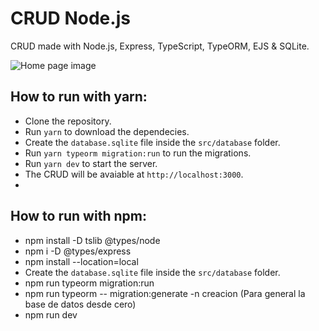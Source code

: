 # CRUD Node.js
CRUD made with Node.js, Express, TypeScript, TypeORM, EJS &amp; SQLite.

![Home page image](https://github.com/sinvalbsneto/crud_nodejs/blob/main/public/img/home.png)

## How to run with yarn:
- Clone the repository.
- Run `yarn` to download the dependecies.
- Create the `database.sqlite` file inside the `src/database` folder.
- Run `yarn typeorm migration:run` to run the migrations.
- Run `yarn dev` to start the server.
- The CRUD will be avaiable at `http://localhost:3000`.
- 
## How to run with npm:
- npm install -D tslib @types/node
- npm i -D @types/express
- npm install --location=local
- Create the `database.sqlite` file inside the `src/database` folder.
- npm run typeorm migration:run
- npm run typeorm -- migration:generate -n creacion (Para general la base de datos desde cero)
- npm run dev
